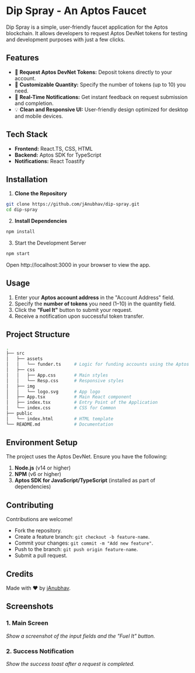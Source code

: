 # Dip Spray - An Aptos Faucet

Dip Spray is a simple, user-friendly faucet application for the Aptos blockchain. It allows developers to request Aptos DevNet tokens for testing and development purposes with just a few clicks.

## Features
- 🎯 **Request Aptos DevNet Tokens:** Deposit tokens directly to your account.  
- 🔢 **Customizable Quantity:** Specify the number of tokens (up to 10) you need.  
- 🚀 **Real-Time Notifications:** Get instant feedback on request submission and completion.  
- 💡 **Clean and Responsive UI:** User-friendly design optimized for desktop and mobile devices.

## Tech Stack
- **Frontend:** React.TS, CSS, HTML  
- **Backend:** Aptos SDK for TypeScript  
- **Notifications:** React Toastify  

## Installation

1. **Clone the Repository**  
```bash
git clone https://github.com/jAnubhav/dip-spray.git
cd dip-spray
```

2. **Install Dependencies**
```bash
npm install
```

3. Start the Development Server
```bash
npm start
```

Open http://localhost:3000 in your browser to view the app.

## Usage

1. Enter your **Aptos account address** in the "Account Address" field.  
2. Specify the **number of tokens** you need (1–10) in the quantity field.  
3. Click the **"Fuel It"** button to submit your request.  
4. Receive a notification upon successful token transfer.

## Project Structure

```bash
.
├── src
│   ├── assets
│   │   └── funder.ts     # Logic for funding accounts using the Aptos SDK
│   ├── css
│   │   ├── App.css       # Main styles
│   │   └── Resp.css      # Responsive styles
│   ├── img
│   │   └── logo.svg      # App logo
│   ├── App.tsx           # Main React component
│   ├── index.tsx         # Entry Point of the Application
│   └── index.css         # CSS for Common
├── public
│   └── index.html        # HTML template
└── README.md             # Documentation
```

## Environment Setup

The project uses the Aptos DevNet. Ensure you have the following:
1. **Node.js** (v14 or higher)  
2. **NPM** (v6 or higher)  
3. **Aptos SDK for JavaScript/TypeScript** (installed as part of dependencies)

## Contributing

Contributions are welcome!  
- Fork the repository.  
- Create a feature branch: `git checkout -b feature-name`.  
- Commit your changes: `git commit -m "Add new feature"`.  
- Push to the branch: `git push origin feature-name`.  
- Submit a pull request.  

## Credits

Made with ❤️ by [jAnubhav](https://github.com/jAnubhav).  

## Screenshots

### 1. Main Screen
*Show a screenshot of the input fields and the "Fuel It" button.*

### 2. Success Notification
*Show the success toast after a request is completed.*